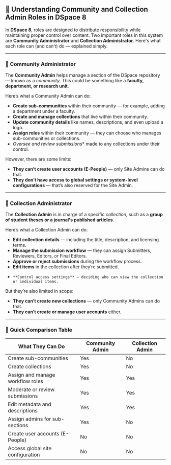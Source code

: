 ## 🧭 Understanding Community and Collection Admin Roles in DSpace 8

In **DSpace 8**, roles are designed to distribute responsibility while maintaining proper control over content. Two important roles in this system are **Community Administrator** and **Collection Administrator**. Here's what each role can (and can’t) do — explained simply.

---

### 👤 Community Administrator

The **Community Admin** helps manage a section of the DSpace repository — known as a *community*. This could be something like a **faculty, department, or research unit**.

Here’s what a Community Admin can do:

- **Create sub-communities** within their community — for example, adding a department under a faculty.
- **Create and manage collections** that live within their community.
- **Update community details** like names, descriptions, and even upload a logo.
-  **Assign roles** within their community — they can choose who manages sub-communities or collections.
-   *Oversee and review submissions** made to any collections under their control.

However, there are some limits:

- **They can’t create user accounts (E-People)** — only Site Admins can do that.
-  **They don’t have access to global settings or system-level configurations** — that’s also reserved for the Site Admin.

---

### 📁 Collection Administrator

The **Collection Admin** is in charge of a specific *collection*, such as a **group of student theses or a journal's published articles**.

Here’s what a Collection Admin can do:

- **Edit collection details** — including the title, description, and licensing terms.
-  **Manage the submission workflow** — they can assign Submitters, Reviewers, Editors, or Final Editors.
-   **Approve or reject submissions** during the workflow process.
-    **Edit items** in the collection after they’re submitted.
-     **Control access settings** — deciding who can view the collection or individual items.

But they’re also limited in scope:

- **They can’t create new collections** — only Community Admins can do that.
-  **They can’t create or manage user accounts** either.

---

### 🧾 Quick Comparison Table

| What They Can Do                 | Community Admin | Collection Admin |
| -------------------------------- | --------------- | ---------------- |
| Create sub-communities           |  Yes            |   No             |
| Create collections               |  Yes            |   No             |
| Assign and manage workflow roles |  Yes            |   Yes            |
| Moderate or review submissions   |  Yes            |   Yes            |
| Edit metadata and descriptions   |  Yes            |   Yes            |
| Assign admins for sub-sections   |  Yes            |   No             |
| Create user accounts (E-People)  |  No             |   No             |
| Access global site configuration |  No             |    No            |

